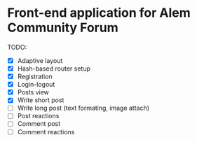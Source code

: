 # Front-end application for Alem Community Forum

TODO:

- [x] Adaptive layout
- [x] Hash-based router setup
- [x] Registration
- [x] Login-logout
- [x] Posts view
- [x] Write short post
- [ ] Write long post (text formating, image attach)
- [ ] Post reactions
- [ ] Comment post
- [ ] Comment reactions
